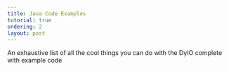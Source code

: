 ```yaml
---
title: Java Code Examples
tutorial: true
ordering: 2
layout: post
---
```


An exhaustive list of all the cool things you can do with the DyIO complete with example code


